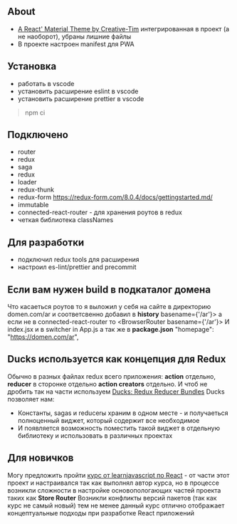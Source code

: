 ## About

- [A React' Material Theme by Creative-Tim](https://demos.creative-tim.com/material-kit-react/) интегрированная в проект (а не наоборот), убраны лишние файлы
- В проекте настроен manifest для PWA

## Установка

- работать в vscode
- установить расширение eslint в vscode
- установить расширение prettier в vscode

> npm ci

## Подключено

- router
- redux
- saga
- redux
- loader
- redux-thunk
- redux-form https://redux-form.com/8.0.4/docs/gettingstarted.md/
- immutable
- connected-react-router - для хранения роутов в redux
- четкая библиотека classNames

## Для разработки

- подключил redux tools для расширения
- настроил es-lint/prettier and precommit

## Если вам нужен build в подкаталог домена

Что касаеться роутов то я выложил у себя на сайте в директорию domen.com/ar
и соответсвенно добавил в **history** basename={'/ar'}> а если не в connected-react-router то <BrowserRouter basename={'/ar'}> И index.jsx и **<Redirect to='/'/>** в switcher in App.js
a так же в **package.json** "homepage": "https://domen.com/ar",

## Ducks используется как концепция для Redux

Обычно в разных файлах redux всего приложения: **action** отдельно, **reducer** в сторонке отдельно
**action creators** отдельно. И чтоб не дробить так на части используем [Ducks: Redux Reducer Bundles](https://github.com/erikras/ducks-modular-redux)
Ducks позволяет нам:

- Константы, sagas и reducerы храним в одном месте - и получаеться полноценный виджет, который содержит все необходимое
- И появляется возможность поместить такой виджет в отдельную библиотеку и использовать в различных проектах

## Для новичков

Могу предложить пройти [курс от learnjavascript по React](https://coursehunters.net/course/prodvinutyy-kurs-po-react-js) - от части этот проект и настраивался так как выполнял автор курса, но в процессе возникли сложности в настройке основопологающих частей проекта таких как **Store Router** Возникли конфликты версий пакетов (так как курс не самый новый) тем не менее данный курс отлично отображает концептуальные подходы при разработке React приложений
